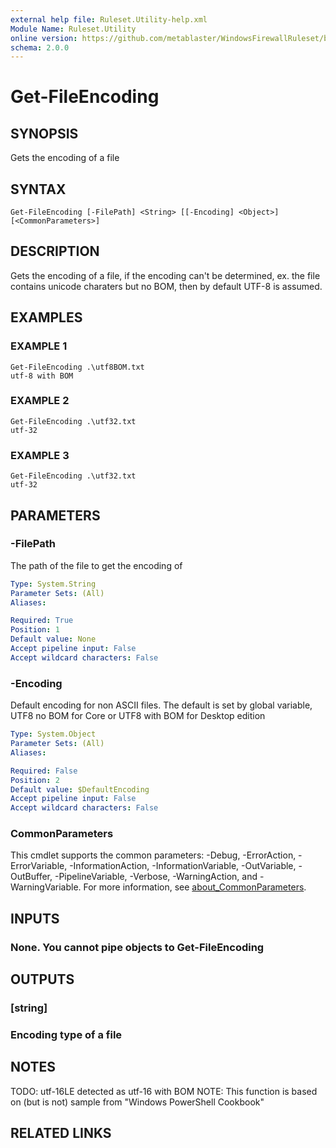 ```yaml
---
external help file: Ruleset.Utility-help.xml
Module Name: Ruleset.Utility
online version: https://github.com/metablaster/WindowsFirewallRuleset/blob/master/Modules/Ruleset.Utility/Help/en-US/Get-FileEncoding.md
schema: 2.0.0
---
```


# Get-FileEncoding

## SYNOPSIS

Gets the encoding of a file

## SYNTAX

```none
Get-FileEncoding [-FilePath] <String> [[-Encoding] <Object>] [<CommonParameters>]
```

## DESCRIPTION

Gets the encoding of a file, if the encoding can't be determined, ex.
the file
contains unicode charaters but no BOM, then by default UTF-8 is assumed.

## EXAMPLES

### EXAMPLE 1

```none
Get-FileEncoding .\utf8BOM.txt
utf-8 with BOM
```

### EXAMPLE 2

```none
Get-FileEncoding .\utf32.txt
utf-32
```

### EXAMPLE 3

```none
Get-FileEncoding .\utf32.txt
utf-32
```

## PARAMETERS

### -FilePath

The path of the file to get the encoding of

```yaml
Type: System.String
Parameter Sets: (All)
Aliases:

Required: True
Position: 1
Default value: None
Accept pipeline input: False
Accept wildcard characters: False
```

### -Encoding

Default encoding for non ASCII files.
The default is set by global variable, UTF8 no BOM for Core or UTF8 with BOM for Desktop edition

```yaml
Type: System.Object
Parameter Sets: (All)
Aliases:

Required: False
Position: 2
Default value: $DefaultEncoding
Accept pipeline input: False
Accept wildcard characters: False
```

### CommonParameters

This cmdlet supports the common parameters: -Debug, -ErrorAction, -ErrorVariable, -InformationAction, -InformationVariable, -OutVariable, -OutBuffer, -PipelineVariable, -Verbose, -WarningAction, and -WarningVariable. For more information, see [about_CommonParameters](http://go.microsoft.com/fwlink/?LinkID=113216).

## INPUTS

### None. You cannot pipe objects to Get-FileEncoding

## OUTPUTS

### [string]

### Encoding type of a file

## NOTES

TODO: utf-16LE detected as utf-16 with BOM
NOTE: This function is based on (but is not) sample from "Windows PowerShell Cookbook"

## RELATED LINKS
